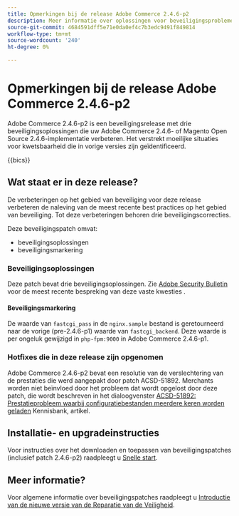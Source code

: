```yaml
---
title: Opmerkingen bij de release Adobe Commerce 2.4.6-p2
description: Meer informatie over oplossingen voor beveiligingsproblemen vindt u in de Adobe Commerce-release 2.4.6-p2.
source-git-commit: 4684591dff5e71e0da0ef4c7b3edc9491f849814
workflow-type: tm+mt
source-wordcount: '240'
ht-degree: 0%

---
```



# Opmerkingen bij de release Adobe Commerce 2.4.6-p2

Adobe Commerce 2.4.6-p2 is een beveiligingsrelease met drie beveiligingsoplossingen die uw Adobe Commerce 2.4.6- of Magento Open Source 2.4.6-implementatie verbeteren. Het verstrekt moeilijke situaties voor kwetsbaarheid die in vorige versies zijn geïdentificeerd.

{{bics}}

## Wat staat er in deze release?

De verbeteringen op het gebied van beveiliging voor deze release verbeteren de naleving van de meest recente best practices op het gebied van beveiliging. Tot deze verbeteringen behoren drie beveiligingscorrecties.

Deze beveiligingspatch omvat:

* beveiligingsoplossingen
* beveiligingsmarkering

### Beveiligingsoplossingen

Deze patch bevat drie beveiligingsoplossingen. Zie [Adobe Security Bulletin](https://helpx.adobe.com/security/products/magento/apsb23-42.html) voor de meest recente bespreking van deze vaste kwesties .


#### Beveiligingsmarkering

De waarde van `fastcgi_pass` in de `nginx.sample` bestand is geretourneerd naar de vorige (pre-2.4.6-p1) waarde van `fastcgi_backend`. Deze waarde is per ongeluk gewijzigd in `php-fpm:9000` in Adobe Commerce 2.4.6-p1.

### Hotfixes die in deze release zijn opgenomen

Adobe Commerce 2.4.6-p2 bevat een resolutie van de verslechtering van de prestaties die werd aangepakt door patch ACSD-51892. Merchants worden niet beïnvloed door het probleem dat wordt opgelost door deze patch, die wordt beschreven in het dialoogvenster [ACSD-51892: Prestatieprobleem waarbij configuratiebestanden meerdere keren worden geladen](https://experienceleague.adobe.com/docs/commerce-knowledge-base/kb/support-tools/patches/v1-1-33/acsd-51892-performance-issue-where-config-files-load-multiple-times.html) Kennisbank, artikel.


## Installatie- en upgradeinstructies

Voor instructies over het downloaden en toepassen van beveiligingspatches (inclusief patch 2.4.6-p2) raadpleegt u [Snelle start](../../../installation/composer.md).

## Meer informatie?

Voor algemene informatie over beveiligingspatches raadpleegt u [Introductie van de nieuwe versie van de Reparatie van de Veiligheid](https://community.magento.com/t5/Magento-DevBlog/Introducing-the-New-Security-Patch-Release/ba-p/141287).

